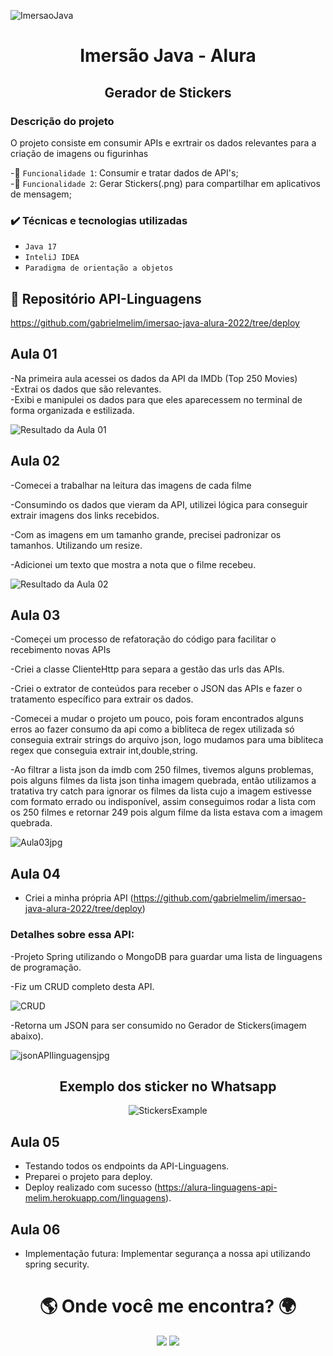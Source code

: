 ![ImersaoJava](https://user-images.githubusercontent.com/41304141/180502973-63a87ed9-fb0b-4e77-a70b-b7543e41025a.jpg)

<h1 align="center">Imersão Java - Alura</h1>
<h2 align="center">Gerador de Stickers</h2>

<h3> Descrição do projeto </h3>

O projeto consiste em consumir APIs e exrtrair os dados relevantes para a criação de imagens ou figurinhas</br>

-🔨 `Funcionalidade 1`: Consumir e tratar dados de API's;</br>
-🔨 `Funcionalidade 2`: Gerar Stickers(.png) para compartilhar em aplicativos de mensagem;</br>


<h3> ✔️ Técnicas e tecnologias utilizadas </h3>
 
- ``Java 17``
- ``InteliJ IDEA``
- ``Paradigma de orientação a objetos``

## 📁 Repositório API-Linguagens

https://github.com/gabrielmelim/imersao-java-alura-2022/tree/deploy


## Aula 01

-Na primeira aula acessei os dados da API da IMDb (Top 250 Movies)</br>
-Extrai os dados que são relevantes.</br>
-Exibi e manipulei os dados para que eles aparecessem no terminal de forma organizada e estilizada.</br>

![Resultado da Aula 01](https://raw.githubusercontent.com/gabrielmelim/imgs/main/imersao-alura-2022/aula1.png)


## Aula 02

-Comecei a trabalhar na leitura das imagens de cada filme</br>

-Consumindo os dados que vieram da API, utilizei lógica para conseguir extrair imagens dos links recebidos. </br>

-Com as imagens em um tamanho grande, precisei padronizar os tamanhos. Utilizando um resize.</br>

-Adicionei um texto que mostra a nota que o filme recebeu.</br>

![Resultado da Aula 02](https://raw.githubusercontent.com/gabrielmelim/imgs/main/imersao-alura-2022/giff-aula2.gif)

## Aula 03

-Começei um processo de refatoração do código para facilitar o recebimento novas APIs</br>

-Criei a classe ClienteHttp para separa a gestão das urls das APIs.</br>

-Criei o extrator de conteúdos para receber o JSON das APIs e fazer o tratamento específico para extrair os dados.</br>

-Comecei a mudar o projeto um pouco, pois foram encontrados alguns erros ao fazer consumo da api como a bibliteca de regex utilizada só conseguia extrair strings do arquivo json, logo mudamos para uma bibliteca regex que conseguia extrair int,double,string.

-Ao filtrar a lista json da imdb com 250 filmes, tivemos alguns problemas, pois alguns filmes da lista json tinha imagem quebrada, então utilizamos a tratativa try catch para ignorar os filmes da lista cujo a imagem estivesse com formato errado ou indisponível, assim conseguimos rodar a lista com os 250 filmes e retornar 249 pois algum filme da lista estava com a imagem quebrada.

![Aula03jpg](https://raw.githubusercontent.com/gabrielmelim/imgs/main/imersao-alura-2022/aula3-imdb-horz.jpg)


</div>

## Aula 04 

- Criei a minha própria API (https://github.com/gabrielmelim/imersao-java-alura-2022/tree/deploy)</br>

<h3>Detalhes sobre essa API:</h3>

-Projeto Spring utilizando o MongoDB para guardar uma lista de linguagens de programação.

-Fiz um CRUD completo desta API.

![CRUD](https://raw.githubusercontent.com/gabrielmelim/imgs/main/imersao-alura-2022/crud.png)

-Retorna um JSON para ser consumido no Gerador de Stickers(imagem abaixo).

![jsonAPIlinguagensjpg](https://raw.githubusercontent.com/gabrielmelim/imgs/main/imersao-alura-2022/Json.png)


<h2 align="center">Exemplo dos sticker no Whatsapp</h2>

<div align="center">

![StickersExample](https://raw.githubusercontent.com/gabrielmelim/imgs/main/imersao-alura-2022/exemplo.png)

 </div>
 
## Aula 05
- Testando todos os endpoints da API-Linguagens. </br>
- Preparei o projeto para deploy.</br>
- Deploy realizado com sucesso (https://alura-linguagens-api-melim.herokuapp.com/linguagens).</br>

## Aula 06

- Implementação futura: Implementar segurança a nossa api utilizando spring security.

<h1 align="center">🌎 Onde você me encontra? 🌍</h1>

                                    
<div align="center" > 
  <a href = "mailto:gabrielmelim2012@hotmail.com"><img src="https://img.shields.io/badge/Gmail-D14836?style=for-the-badge&logo=gmail&logoColor=white" target="_blank"></a>
  <a href="https://www.linkedin.com/in/gabrielmelim/" target="_blank"><img src="https://img.shields.io/badge/-LinkedIn-%230077B5?style=for-the-badge&logo=linkedin&logoColor=white" target="_blank"></a> 
</div

